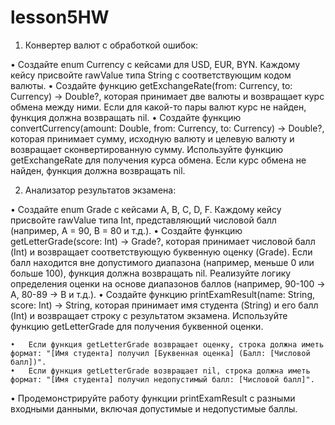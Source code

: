 # lesson5HW
1. Конвертер валют с обработкой ошибок:

 •     Создайте enum Currency с кейсами для USD, EUR, BYN. Каждому кейсу присвойте rawValue типа String с соответствующим кодом валюты.
 •     Создайте функцию getExchangeRate(from: Currency, to: Currency) -> Double?, которая принимает две валюты и возвращает курс обмена между ними. Если для какой-то пары валют курс не найден, функция должна возвращать nil. 
 •   Создайте функцию convertCurrency(amount: Double, from: Currency, to: Currency) -> Double?, которая принимает сумму, исходную валюту и целевую валюту и возвращает сконвертированную сумму. Используйте функцию getExchangeRate для получения курса обмена. Если курс обмена не найден, функция должна возвращать nil.

 2. Анализатор результатов экзамена:
 
•   Создайте enum Grade с кейсами A, B, C, D, F.  Каждому кейсу присвойте rawValue типа Int, представляющий числовой балл (например, A = 90, B = 80 и т.д.).
•   Создайте функцию getLetterGrade(score: Int) -> Grade?, которая принимает числовой балл (Int) и возвращает соответствующую буквенную оценку (Grade).  Если балл находится вне допустимого диапазона (например, меньше 0 или больше 100), функция должна возвращать nil.  Реализуйте логику определения оценки на основе диапазонов баллов (например, 90-100 -> A, 80-89 -> B и т.д.).
•   Создайте функцию printExamResult(name: String, score: Int) -> String, которая принимает имя студента (String) и его балл (Int) и возвращает строку с результатом экзамена. Используйте функцию getLetterGrade для получения буквенной оценки.

    •   Если функция getLetterGrade возвращает оценку, строка должна иметь формат: "[Имя студента] получил [Буквенная оценка] (Балл: [Числовой балл])".
    •   Если функция getLetterGrade возвращает nil, строка должна иметь формат: "[Имя студента] получил недопустимый балл: [Числовой балл]".

•   Продемонстрируйте работу функции printExamResult с разными входными данными, включая допустимые и недопустимые баллы.
